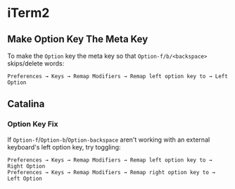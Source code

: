 iTerm2
===

Make Option Key The Meta Key
---

To make the `Option` key the meta key so that `Option-f/b/<backspace>` skips/delete words:

```
Preferences → Keys → Remap Modifiers → Remap left option key to → Left Option
```

Catalina
---

### Option Key Fix

If `Option-f`/`Option-b`/`Option-backspace` aren't working with an external keyboard's left option key, try toggling:

```
Preferences → Keys → Remap Modifiers → Remap left option key to → Right Option
Preferences → Keys → Remap Modifiers → Remap right option key to → Left Option
```
